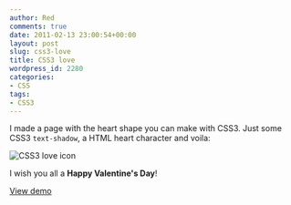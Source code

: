 ```yaml
---
author: Red
comments: true
date: 2011-02-13 23:00:54+00:00
layout: post
slug: css3-love
title: CSS3 love
wordpress_id: 2280
categories:
- CSS
tags:
- CSS3
---
```


I made a page with the heart shape you can make with CSS3. Just some CSS3 `text-shadow`, a HTML heart character and voila:

![CSS3 love icon](http://www.red-team-design.com/wp-content/uploads/2011/02/css3-love.jpg)

<!-- more -->

I wish you all a **Happy Valentine's Day**!

[View demo](http://www.red-team-design.com/wp-content/uploads/2011/02/css3-love-demo.html)
